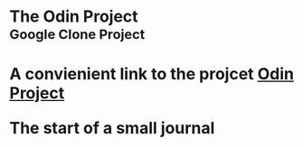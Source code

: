 <h1>The Odin Project <br><small>Google Clone Project</small><h1>
A convienient link to the projcet <a href="htps://theodinproject.com/course/webdevelopent-101/lessons/html-css">Odin Project</a> <br>
<p>The start of a small journal</p>